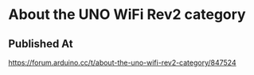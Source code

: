 # About the UNO WiFi Rev2 category

## Published At

https://forum.arduino.cc/t/about-the-uno-wifi-rev2-category/847524
